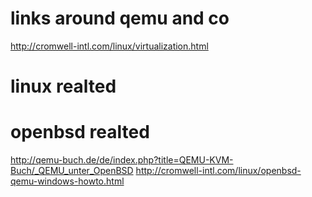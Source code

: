links around qemu and co
========================

http://cromwell-intl.com/linux/virtualization.html

linux realted
=============


openbsd realted
===============

http://qemu-buch.de/de/index.php?title=QEMU-KVM-Buch/_QEMU_unter_OpenBSD 
http://cromwell-intl.com/linux/openbsd-qemu-windows-howto.html
